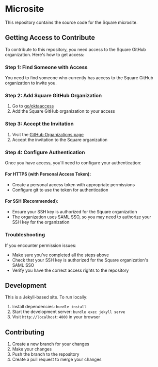 # Microsite

This repository contains the source code for the Square microsite.

## Getting Access to Contribute

To contribute to this repository, you need access to the Square GitHub organization. Here's how to get access:

### Step 1: Find Someone with Access
You need to find someone who currently has access to the Square GitHub organization to invite you.

### Step 2: Add Square GitHub Organization
1. Go to [go/oktaaccess](https://go/oktaaccess)
2. Add the Square GitHub organization to your access

### Step 3: Accept the Invitation
1. Visit the [GitHub Organizations page](https://github.com/settings/organizations)
2. Accept the invitation to the Square organization

### Step 4: Configure Authentication
Once you have access, you'll need to configure your authentication:

#### For HTTPS (with Personal Access Token):
- Create a personal access token with appropriate permissions
- Configure git to use the token for authentication

#### For SSH (Recommended):
- Ensure your SSH key is authorized for the Square organization
- The organization uses SAML SSO, so you may need to authorize your SSH key for the organization

### Troubleshooting
If you encounter permission issues:
- Make sure you've completed all the steps above
- Check that your SSH key is authorized for the Square organization's SAML SSO
- Verify you have the correct access rights to the repository

## Development

This is a Jekyll-based site. To run locally:

1. Install dependencies: `bundle install`
2. Start the development server: `bundle exec jekyll serve`
3. Visit `http://localhost:4000` in your browser

## Contributing

1. Create a new branch for your changes
2. Make your changes
3. Push the branch to the repository
4. Create a pull request to merge your changes
